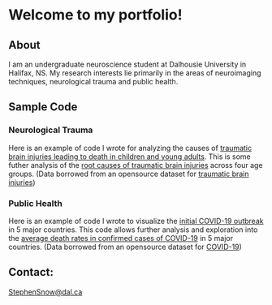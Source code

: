 # Welcome to my portfolio!


## About #
I am an undergraduate neuroscience student at Dalhousie University in Halifax, NS. My research interests lie primarily in the areas of neuroimaging techniques, neurological trauma and public health.

## Sample Code

### Neurological Trauma
Here is an example of code I wrote for analyzing the causes of [traumatic brain injuries leading to death in children and young adults](2020-10-29-230913.htm). This is some futher analysis of the [root causes of traumatic brain injuries](2020-10-29-163939.html) across four age groups. (Data borrowed from an opensource dataset for [traumatic brain injuries](https://www.kaggle.com/jessemostipak/traumatic-brain-injury-tbi))


### Public Health
Here is an example of code I wrote to visualize the [initial COVID-19 outbreak](Covid1.html) in 5 major countries. This code allows further analysis and exploration into the [average death rates in confirmed cases of COVID-19](Covid2.html) in 5 major countries. (Data borrowed from an opensource dataset for [COVID-19](https://www.kaggle.com/ashudata/covid19dataset))




## Contact:
[StephenSnow@dal.ca](mailto:stephensnow@dal.ca)


